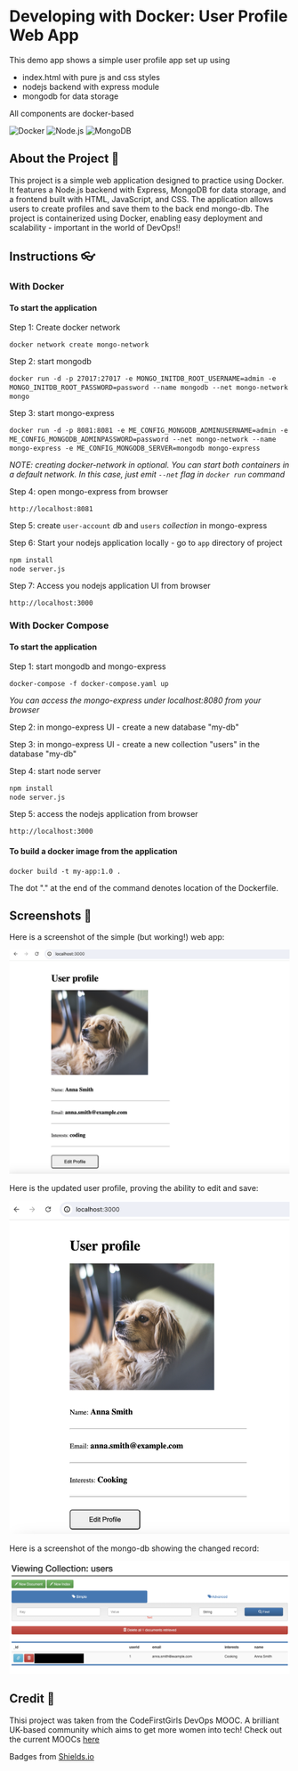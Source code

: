 # Developing with Docker: User Profile Web App

This demo app shows a simple user profile app set up using 
- index.html with pure js and css styles
- nodejs backend with express module
- mongodb for data storage

All components are docker-based

![Docker](https://img.shields.io/badge/Docker-Enabled-007ACC) ![Node.js](https://img.shields.io/badge/Node.js-v14.17.0-green) ![MongoDB](https://img.shields.io/badge/Database-MongoDB-FFA500)


## About the Project 📓
This project is a simple web application designed to practice using Docker. It features a Node.js backend with Express, MongoDB for data storage, and a frontend built with HTML, JavaScript, and CSS. The application allows users to create profiles and save them to the back end mongo-db. The project is containerized using Docker, enabling easy deployment and scalability - important in the world of DevOps!!

## Instructions 👓

### With Docker

#### To start the application

Step 1: Create docker network

    docker network create mongo-network 

Step 2: start mongodb 

    docker run -d -p 27017:27017 -e MONGO_INITDB_ROOT_USERNAME=admin -e MONGO_INITDB_ROOT_PASSWORD=password --name mongodb --net mongo-network mongo    

Step 3: start mongo-express
    
    docker run -d -p 8081:8081 -e ME_CONFIG_MONGODB_ADMINUSERNAME=admin -e ME_CONFIG_MONGODB_ADMINPASSWORD=password --net mongo-network --name mongo-express -e ME_CONFIG_MONGODB_SERVER=mongodb mongo-express   

_NOTE: creating docker-network in optional. You can start both containers in a default network. In this case, just emit `--net` flag in `docker run` command_

Step 4: open mongo-express from browser

    http://localhost:8081

Step 5: create `user-account` _db_ and `users` _collection_ in mongo-express

Step 6: Start your nodejs application locally - go to `app` directory of project 

    npm install 
    node server.js
    
Step 7: Access you nodejs application UI from browser

    http://localhost:3000

### With Docker Compose

#### To start the application

Step 1: start mongodb and mongo-express

    docker-compose -f docker-compose.yaml up
    
_You can access the mongo-express under localhost:8080 from your browser_
    
Step 2: in mongo-express UI - create a new database "my-db"

Step 3: in mongo-express UI - create a new collection "users" in the database "my-db"       
    
Step 4: start node server 

    npm install
    node server.js
    
Step 5: access the nodejs application from browser 

    http://localhost:3000

#### To build a docker image from the application

    docker build -t my-app:1.0 .       
    
The dot "." at the end of the command denotes location of the Dockerfile.

## Screenshots 📸
Here is a screenshot of the simple (but working!) web app:

![Screenshot of a web based profile page](images/profile_image.png)

Here is the updated user profile, proving the ability to edit and save:

![Screenshot of a web based profile page](images/profile_image_2.png)

Here is a screenshot of the mongo-db showing the changed record:

![Screenshot of a web based profile page](images/db_screenshot.png)


## Credit 👭

Thisi project was taken from the CodeFirstGirls DevOps MOOC. A brilliant UK-based community which aims to get more women into tech! Check out the current MOOCs [here](https://codefirstgirls.com/courses/moocs/)


Badges from [Shields.io](https://shields.io/)
